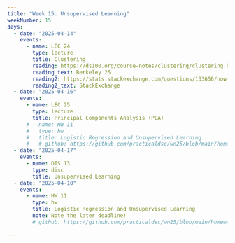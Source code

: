 ```yaml
---
title: "Week 15: Unsupervised Learning"
weekNumber: 15
days:
  - date: "2025-04-14"
    events:
      - name: LEC 24
        type: lecture
        title: Clustering
        reading: https://ds100.org/course-notes/clustering/clustering.html
        reading_text: Berkeley 26
        reading2: https://stats.stackexchange.com/questions/133656/how-to-understand-the-drawbacks-of-k-means
        reading2_text: StackExchange
  - date: "2025-04-16"
    events:
      - name: LEC 25
        type: lecture
        title: Principal Components Analysis (PCA)
      # - name: HW 11
      #   type: hw
      #   title: Logistic Regression and Unsupervised Learning
      #   # github: https://github.com/practicaldsc/wn25/blob/main/homeworks/hw10/hw10.ipynb
  - date: "2025-04-17"
    events:
      - name: DIS 13
        type: disc
        title: Unsupervised Learning
  - date: "2025-04-18"
    events:
      - name: HW 11
        type: hw
        title: Logistic Regression and Unsupervised Learning
        note: Note the later deadline!
        # github: https://github.com/practicaldsc/wn25/blob/main/homeworks/hw11/hw11.ipynb

---
```

